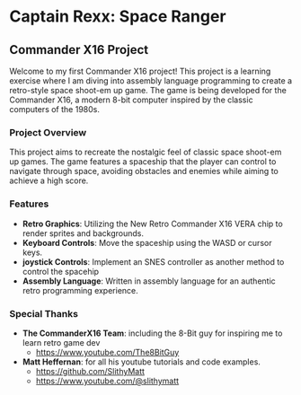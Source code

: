 # Captain Rexx: Space Ranger

## Commander X16 Project

Welcome to my first Commander X16 project! This project is a learning exercise where I am diving into assembly language programming to create a retro-style space shoot-em up game. The game is being developed for the Commander X16, a modern 8-bit computer inspired by the classic computers of the 1980s.

### Project Overview

This project aims to recreate the nostalgic feel of classic space shoot-em up games. The game features a spaceship that the player can control to navigate through space, avoiding obstacles and enemies while aiming to achieve a high score.

### Features

- **Retro Graphics**: Utilizing the New Retro Commander X16 VERA chip to render sprites and backgrounds.
- **Keyboard Controls**: Move the spaceship using the WASD or cursor keys.
- **joystick Controls**: Implement an SNES controller as another method to control the spacehip
- **Assembly Language**: Written in assembly language for an authentic retro programming experience. 

### Special Thanks

- **The CommanderX16 Team**: including the 8-Bit guy for inspiring me to learn retro game dev
    - https://www.youtube.com/The8BitGuy
- **Matt Heffernan**: for all his youtube tutorials and code examples. 
    - https://github.com/SlithyMatt
    - https://www.youtube.com/@slithymatt
